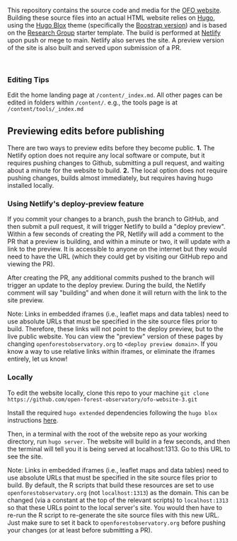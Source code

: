 This repository contains the source code and media for the [OFO website](https://openforestobservatory.org). Building these source files into an actual HTML website relies on [Hugo](https://gohugo.io/), using the [Hugo Blox](https://hugoblox.com/) theme (specifically the [Boostrap version](https://bootstrap.hugoblox.com/)) and is based on the [Research Group](https://github.com/HugoBlox/theme-research-group) starter template. The build is performed at [Netlify](https://www.netlify.com/) upon push or mege to main. Netlify also serves the site. A preview version of the site is also built and served upon submission of a PR.

<br/>

### Editing Tips

Edit the home landing page at `/content/_index.md`. All other pages can be edited in folders within `/content/`. e.g., the tools page is at `/content/tools/_index.md`
  



## Previewing edits before publishing

There are two ways to preview edits before they become public. **1.** The Netlify option does not require any local software or compute, but it requires pushing changes to Github, submitting a pull request, and waiting about a minute for the website to build. **2.** The local option does not require pushing changes, builds almost immediately, but requires having hugo installed locally.

### Using Netlify's deploy-preview feature

If you commit your changes to a branch, push the branch to GitHub, and then submit a pull request, it will trigger Netlify to build a "deploy preview". Within a few seconds of creating the PR, Netlify will add a comment to the PR that a preview is building, and within a minute or two, it will update with a link to the preview. It is accessible to anyone on the internet but they would need to have the URL (which they could get by visiting our GitHub repo and viewing the PR).

After creating the PR, any additional commits pushed to the branch will trigger an update to the deploy preview. During the build, the Netlify comment will say "building" and when done it will return with the link to the site preview.

Note: Links in embedded iframes (i.e., leaflet maps and data tables) need to use absolute URLs that must be specified in the site source files prior to build. Therefore, these links will not point to the deploy preview, but to the live public website. You can view the "preview" version of these pages by changing `openforestobservatory.org` to `<deploy preview domain>`. If you know a way to use relative links within iframes, or eliminate the iframes entirely, let us know!

### Locally

To edit the website locally, clone this repo to your machine `git clone https://github.com/open-forest-observatory/ofo-website-3.git`

Install the required `hugo extended` dependencies following the `hugo blox` instructions [here](https://docs.hugoblox.com/getting-started/install-hugo/).

Then, in a terminal with the root of the website repo as your working directory, run `hugo server`. The website will build in a few seconds, and then the terminal will tell you it is being served at localhost:1313. Go to this URL to see the site.

Note: Links in embedded iframes (i.e., leaflet maps and data tables) need to use absolute URLs that must be specified in the site source files prior to build. By default, the R scripts that build these resources are set to use `openforestobservatory.org` (not `localhost:1313`) as the domain. This can be changed (via a constant at the top of the relevant scripts) to `localhost:1313` so that these URLs point to the local server's site. You would then have to re-run the R script to re-generate the site source files with this new URL. Just make sure to set it back to `openforestobservatory.org` before pushing your changes (or at least before submitting a PR).
